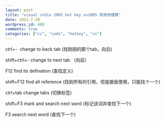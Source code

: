 ```yaml
---
layout: post
title: "visual stdio 2005 hot key vs2005 常用快捷键"
date: 2011-7-20
wordpress_id: 489
comments: true
categories: ["cc", "code", "hotkey", "vs"]
---
```

<meta name="_edit_last" content="1" />
<meta name="_su_rich_snippet_type" content="none" />
<meta name="views" content="318" />
ctrl+-  change to back tab (找刚刚的那个tab，向后)

shift+ctrl+- change to next tab （向前）

F12 find its defination (查找定义)

shift+F12 find all reference (找到所有的引用，但是据我使用，只能找个一个)

ctrl+tab change tabs (切换标签)

shift+F3 mark and search next word (标记该词并查找下一个)

F3 search next word (查找下一个)
